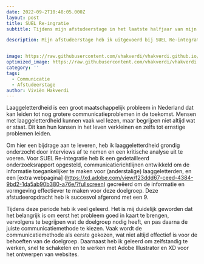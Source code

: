 ```yaml
---
date: 2022-09-2T10:48:05.000Z
layout: post
title: SUEL Re-ingratie
subtitle: Tijdens mijn afstudeerstage in het laatste halfjaar van mijn studie aan Hogeschool Saxion heb ik me gericht op het verbeteren van de communicatie over SUEL Re-integratie voor (anderstalige) laaggeletterden. 

description: Mijn afstudeerstage heb ik uitgevoerd bij SUEL Re-integratie, waar ik me heb gericht op het toegankelijker maken van informatie voor (anderstalige) laaggeletterden.


image: https://raw.githubusercontent.com/vhakverdi/vhakverdi.github.io/master/assets/img/viv_camera_tt_stage.jpg
optimized_image: https://raw.githubusercontent.com/vhakverdi/vhakverdi.github.io/master/assets/img/viv_camera_tt_stage.jpg
category: ''
tags:
  - Communicatie
  - Afstudeerstage
author: Vivièn Hakverdi
---
```

Laaggeletterdheid is een groot maatschappelijk probleem in Nederland dat kan leiden tot nog grotere communicatieproblemen in de toekomst. Mensen met laaggeletterdheid kunnen vaak wel lezen, maar begrijpen niet altijd wat er staat. Dit kan hun kansen in het leven verkleinen en zelfs tot ernstige problemen leiden.

Om hier een bijdrage aan te leveren, heb ik laaggeletterdheid grondig onderzocht door interviews af te nemen en een kritische analyse uit te voeren. Voor SUEL Re-integratie heb ik een gedetailleerd onderzoeksrapport opgesteld, communicatierichtlijnen ontwikkeld om de informatie toegankelijker te maken voor (anderstalige) laaggeletterden, en een [extra webpagina] (https://xd.adobe.com/view/f23ddd67-ceed-4384-9bd2-1da5ab90b380-a76e/?fullscreen) gecreëerd om de informatie en vormgeving effectiever te maken voor deze doelgroep. Deze afstudeeropdracht heb ik succesvol afgerond met een 9.

Tijdens deze periode heb ik veel geleerd. Het is mij duidelijk geworden dat het belangrijk is om eerst het probleem goed in kaart te brengen, vervolgens te begrijpen wat de doelgroep nodig heeft, en pas daarna de juiste communicatiemethode te kiezen. Vaak wordt de communicatiemethode als eerste gekozen, wat niet altijd effectief is voor de behoeften van de doelgroep. Daarnaast heb ik geleerd om zelfstandig te werken, snel te schakelen en te werken met Adobe Illustrator en XD voor het ontwerpen van websites.






